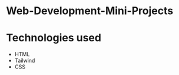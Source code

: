 # Web-Development-Mini-Projects
<h1>Technologies  used </h1>
<ul>
  <li>HTML</li>
  <li>Tailwind</li>
  <li>CSS</li>
</ul>
